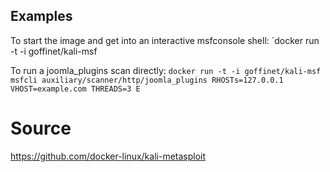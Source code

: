 Examples
--------------
To start the image and get into an interactive msfconsole shell:
`docker run -t -i goffinet/kali-msf

To run a joomla_plugins scan directly:
`docker run -t -i goffinet/kali-msf msfcli auxiliary/scanner/http/joomla_plugins RHOSTs=127.0.0.1 VHOST=example.com THREADS=3 E`
# Source

https://github.com/docker-linux/kali-metasploit
